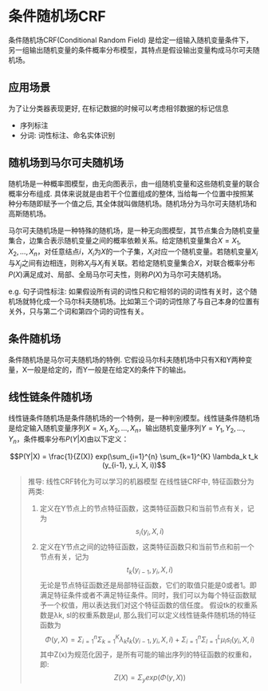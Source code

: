 # 条件随机场CRF

条件随机场CRF(Conditional Random Field) 是给定一组输入随机变量条件下，另一组输出随机变量的条件概率分布模型，其特点是假设输出变量构成马尔可夫随机场。

## 应用场景

为了让分类器表现更好, 在标记数据的时候可以考虑相邻数据的标记信息

- 序列标注
- 分词: 词性标注、命名实体识别

## 随机场到马尔可夫随机场

随机场是一种概率图模型，由无向图表示，由一组随机变量和这些随机变量的联合概率分布组成. 具体来说就是由若干个位置组成的整体, 当给每一个位置中按照某种分布随即赋予一个值之后, 其全体就叫做随机场。随机场分为马尔可夫随机场和高斯随机场。

马尔可夫随机场是一种特殊的随机场，是一种无向图模型，其节点集合为随机变量集合，边集合表示随机变量之间的概率依赖关系。给定随机变量集合$X = {X_1, X_2, ..., X_n}$，对任意结点$i$，$X_i$为$X$的一个子集，$X_i$对应一个随机变量。若随机变量$X_i$与$X_j$之间有边相连，则称$X_i$与$X_j$有关联。若给定随机变量集合$X$，对联合概率分布$P(X)$满足成对、局部、全局马尔可夫性，则称$P(X)$为马尔可夫随机场。

e.g. 句子词性标注: 如果假设所有词的词性只和它相邻的词的词性有关时，这个随机场就特化成一个马尔科夫随机场。比如第三个词的词性除了与自己本身的位置有关外，只与第二个词和第四个词的词性有关。　

## 条件随机场

条件随机场是马尔可夫随机场的特例. 它假设马尔科夫随机场中只有X和Y两种变量，X一般是给定的，而Y一般是在给定X的条件下的输出。

## 线性链条件随机场

线性链条件随机场是条件随机场的一个特例，是一种判别模型。线性链条件随机场是给定输入随机变量序列$X = {X_1, X_2, ..., X_n}$，输出随机变量序列$Y = {Y_1, Y_2, ..., Y_n}$，条件概率分布$P(Y|X)$由以下定义：

$$P(Y|X) = \frac{1}{Z(X)} exp(\sum_{i=1}^{n} \sum_{k=1}^{K} \lambda_k t_k (y_{i-1}, y_i, X, i))$$

> 推导: 线性CRF转化为可以学习的机器模型
> 在线性链CRF中, 特征函数分为两类:
> 1. 定义在Y节点上的节点特征函数，这类特征函数只和当前节点有关，记为
> $$s_i(y_i, X, i)$$
> 2. 定义在Y节点之间的边特征函数，这类特征函数只和当前节点和前一个节点有关，记为
> $$t_k(y_{i-1}, y_i, X, i)$$
> 无论是节点特征函数还是局部特征函数，它们的取值只能是0或者1。即满足特征条件或者不满足特征条件。同时，我们可以为每个特征函数赋予一个权值，用以表达我们对这个特征函数的信任度。
> 假设tk的权重系数是λk, sl的权重系数是μl, 那么我们可以定义线性链条件随机场的特征函数为
> $$Φ(y, X) = Σ_{i=1}^{n} Σ_{k=1}^{K} λ_k t_k(y_{i-1}, y_i, X, i) + Σ_{i=1}^{n} Σ_{l=1}^{L} μ_l s_l(y_i, X, i)$$
> 其中Z(x)为规范化因子，是所有可能的输出序列的特征函数的权重和，即:
> $$Z(X) = Σ_{y} exp(Φ(y, X))$$